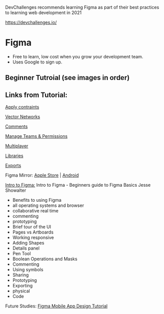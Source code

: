 DevChallenges recommends learning Figma as part of their best practices to learning web development in 2021

https://devchallenges.io/

# Figma
* Free to learn, low cost when you grow your development team. 
* Uses Google to sign up. 

## Beginner Tutroial (see images in order)

## Links from Tutorial: 
[Apply contraints](https://help.figma.com/hc/en-us/articles/360039957734)

[Vector Networks](https://help.figma.com/hc/en-us/articles/360040450213)

[Comments](https://help.figma.com/hc/en-us/articles/360039825314)

[Manage Teams & Permissions](https://help.figma.com/hc/en-us/articles/360039485514)

[Multiplayer](https://www.figma.com/blog/multiplayer-editing-in-figma/)

[Libraries](https://help.figma.com/hc/en-us/articles/360041051154)

[Exports](https://help.figma.com/hc/en-us/articles/360040028114)

Figma Mirror: [Apple Store](https://apps.apple.com/app/figma-mirror/id1152747299) | [Android](https://play.google.com/store/apps/details?id=com.figma.mirror&hl=en)

[Intro to Figma:](https://dev-in-the-web.medium.com/what-is-deno-and-should-we-start-learning-it-6d5bdc2a3acf)
Intro to Figma - Beginners guide to Figma Basics
Jesse Showalter
 - Benefits to using Figma
 - all operating systems and browser
 - collaborative real time
 - commenting
 - prototyping 
 - Brief tour of the UI
 - Pages vs Artboards
 - Working responsive
 - Adding Shapes
 - Details panel
 - Pen Tool
 - Boolean Operations and Masks
 - Commenting
 - Using symbols
 - Sharing
 - Prototyping
 - Exporting
 - physical
 - Code

Future Studies: 
[Figma Mobile App Design Tutorial](https://www.youtube.com/watch?v=PeGfX7W1mJk)
